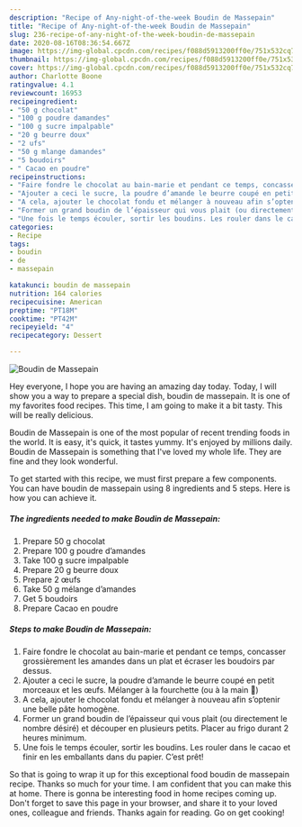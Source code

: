 ```yaml
---
description: "Recipe of Any-night-of-the-week Boudin de Massepain"
title: "Recipe of Any-night-of-the-week Boudin de Massepain"
slug: 236-recipe-of-any-night-of-the-week-boudin-de-massepain
date: 2020-08-16T08:36:54.667Z
image: https://img-global.cpcdn.com/recipes/f088d5913200ff0e/751x532cq70/boudin-de-massepain-photo-principale-de-la-recette.jpg
thumbnail: https://img-global.cpcdn.com/recipes/f088d5913200ff0e/751x532cq70/boudin-de-massepain-photo-principale-de-la-recette.jpg
cover: https://img-global.cpcdn.com/recipes/f088d5913200ff0e/751x532cq70/boudin-de-massepain-photo-principale-de-la-recette.jpg
author: Charlotte Boone
ratingvalue: 4.1
reviewcount: 16953
recipeingredient:
- "50 g chocolat"
- "100 g poudre damandes"
- "100 g sucre impalpable"
- "20 g beurre doux"
- "2 ufs"
- "50 g mlange damandes"
- "5 boudoirs"
- " Cacao en poudre"
recipeinstructions:
- "Faire fondre le chocolat au bain-marie et pendant ce temps, concasser grossièrement les amandes dans un plat et écraser les boudoirs par dessus."
- "Ajouter a ceci le sucre, la poudre d’amande le beurre coupé en petit morceaux et les œufs. Mélanger à la fourchette (ou à la main 🤫)"
- "A cela, ajouter le chocolat fondu et mélanger à nouveau afin s’optenir une belle pâte homogène."
- "Former un grand boudin de l’épaisseur qui vous plait (ou directement le nombre désiré) et découper en plusieurs petits. Placer au frigo durant 2 heures minimum."
- "Une fois le temps écouler, sortir les boudins. Les rouler dans le cacao et finir en les emballants dans du papier. C’est prêt!"
categories:
- Recipe
tags:
- boudin
- de
- massepain

katakunci: boudin de massepain 
nutrition: 164 calories
recipecuisine: American
preptime: "PT18M"
cooktime: "PT42M"
recipeyield: "4"
recipecategory: Dessert

---
```



![Boudin de Massepain](https://img-global.cpcdn.com/recipes/f088d5913200ff0e/751x532cq70/boudin-de-massepain-photo-principale-de-la-recette.jpg)

Hey everyone, I hope you are having an amazing day today. Today, I will show you a way to prepare a special dish, boudin de massepain. It is one of my favorites food recipes. This time, I am going to make it a bit tasty. This will be really delicious.

Boudin de Massepain is one of the most popular of recent trending foods in the world. It is easy, it's quick, it tastes yummy. It's enjoyed by millions daily. Boudin de Massepain is something that I've loved my whole life. They are fine and they look wonderful.




To get started with this recipe, we must first prepare a few components. You can have boudin de massepain using 8 ingredients and 5 steps. Here is how you can achieve it.

<!--inarticleads1-->

##### The ingredients needed to make Boudin de Massepain:

1. Prepare 50 g chocolat
1. Prepare 100 g poudre d’amandes
1. Take 100 g sucre impalpable
1. Prepare 20 g beurre doux
1. Prepare 2 œufs
1. Take 50 g mélange d’amandes
1. Get 5 boudoirs
1. Prepare  Cacao en poudre




<!--inarticleads2-->

##### Steps to make Boudin de Massepain:

1. Faire fondre le chocolat au bain-marie et pendant ce temps, concasser grossièrement les amandes dans un plat et écraser les boudoirs par dessus.
1. Ajouter a ceci le sucre, la poudre d’amande le beurre coupé en petit morceaux et les œufs. Mélanger à la fourchette (ou à la main 🤫)
1. A cela, ajouter le chocolat fondu et mélanger à nouveau afin s’optenir une belle pâte homogène.
1. Former un grand boudin de l’épaisseur qui vous plait (ou directement le nombre désiré) et découper en plusieurs petits. Placer au frigo durant 2 heures minimum.
1. Une fois le temps écouler, sortir les boudins. Les rouler dans le cacao et finir en les emballants dans du papier. C’est prêt!




So that is going to wrap it up for this exceptional food boudin de massepain recipe. Thanks so much for your time. I am confident that you can make this at home. There is gonna be interesting food in home recipes coming up. Don't forget to save this page in your browser, and share it to your loved ones, colleague and friends. Thanks again for reading. Go on get cooking!
